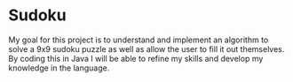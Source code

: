 # Sudoku
My goal for this project is to understand and implement an algorithm to solve a 9x9 sudoku puzzle as well as allow the user to fill it out themselves. By coding this in Java I will be able to refine my skills and develop my knowledge in the language.
